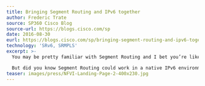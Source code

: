 ```yaml
---
title: Bringing Segment Routing and IPv6 together
author: Frederic Trate
source: SP360 Cisco Blog
source-url: https://blogs.cisco.com/sp
date: 2016-08-30
eurl: https://blogs.cisco.com/sp/bringing-segment-routing-and-ipv6-together
technology: 'SRv6, SRMPLS'
excerpt: >-
  You may be pretty familiar with Segment Routing and I bet you’re likely tying it to MPLS as the industry at large has been mainly focused on driving awareness and adoption of MPLS Segment Routing.

  But did you know Segment Routing could work in a native IPv6 environment? Sounds interesting to you?
teaser: images/press/NFVI-Landing-Page-2-400x230.jpg
---
```

